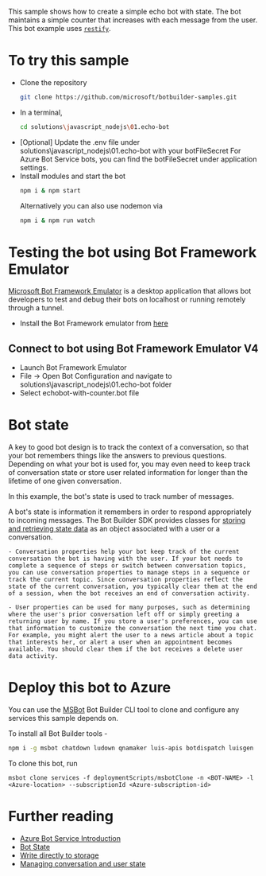 This sample shows how to create a simple echo bot with state. The bot maintains a simple counter that increases with each message from the user. This bot example uses [`restify`](https://www.npmjs.com/package/restify). 

# To try this sample
- Clone the repository
    ```bash
    git clone https://github.com/microsoft/botbuilder-samples.git
    ```
- In a terminal, 
    ```bash
    cd solutions\javascript_nodejs\01.echo-bot
    ```
- [Optional] Update the .env file under solutions\javascript_nodejs\01.echo-bot with your botFileSecret
    For Azure Bot Service bots, you can find the botFileSecret under application settings.
- Install modules and start the bot
    ```bash
    npm i & npm start
    ```
    Alternatively you can also use nodemon via
    ```bash
    npm i & npm run watch
    ```

# Testing the bot using Bot Framework Emulator
[Microsoft Bot Framework Emulator](https://github.com/microsoft/botframework-emulator) is a desktop application that allows bot developers to test and debug their bots on localhost or running remotely through a tunnel.

- Install the Bot Framework emulator from [here](https://aka.ms/botframework-emulator)

## Connect to bot using Bot Framework Emulator **V4**
- Launch Bot Framework Emulator
- File -> Open Bot Configuration and navigate to solutions\javascript_nodejs\01.echo-bot folder
- Select echobot-with-counter.bot file

# Bot state
A key to good bot design is to track the context of a conversation, so that your bot remembers things like the answers to previous questions. Depending on what your bot is used for, you may even need to keep track of conversation state or store user related information for longer than the lifetime of one given conversation.

In this example, the bot's state is used to track number of messages.

 A bot's state is information it remembers in order to respond appropriately to incoming messages. The Bot Builder SDK provides classes for [storing and retrieving state data](https://docs.microsoft.com/en-us/azure/bot-service/bot-builder-howto-v4-state?view=azure-bot-service-4.0&tabs=js) as an object associated with a user or a conversation.

    - Conversation properties help your bot keep track of the current conversation the bot is having with the user. If your bot needs to complete a sequence of steps or switch between conversation topics, you can use conversation properties to manage steps in a sequence or track the current topic. Since conversation properties reflect the state of the current conversation, you typically clear them at the end of a session, when the bot receives an end of conversation activity.

    - User properties can be used for many purposes, such as determining where the user's prior conversation left off or simply greeting a returning user by name. If you store a user's preferences, you can use that information to customize the conversation the next time you chat. For example, you might alert the user to a news article about a topic that interests her, or alert a user when an appointment becomes available. You should clear them if the bot receives a delete user data activity.

# Deploy this bot to Azure
You can use the [MSBot](https://github.com/microsoft/botbuilder-tools) Bot Builder CLI tool to clone and configure any services this sample depends on. 

To install all Bot Builder tools - 
```bash
npm i -g msbot chatdown ludown qnamaker luis-apis botdispatch luisgen
```

To clone this bot, run
```
msbot clone services -f deploymentScripts/msbotClone -n <BOT-NAME> -l <Azure-location> --subscriptionId <Azure-subscription-id>
```

# Further reading
- [Azure Bot Service Introduction](https://docs.microsoft.com/en-us/azure/bot-service/bot-service-overview-introduction?view=azure-bot-service-4.0)
- [Bot State](https://docs.microsoft.com/en-us/azure/bot-service/bot-builder-storage-concept?view=azure-bot-service-4.0)
- [Write directly to storage](https://docs.microsoft.com/en-us/azure/bot-service/bot-builder-howto-v4-storage?view=azure-bot-service-4.0&tabs=jsechoproperty%2Ccsetagoverwrite%2Ccsetag)
- [Managing conversation and user state](https://docs.microsoft.com/en-us/azure/bot-service/bot-builder-howto-v4-state?view=azure-bot-service-4.0&tabs=js)